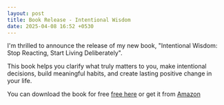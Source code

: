 ```yaml
---
layout: post
title: Book Release - Intentional Wisdom
date: 2025-04-08 16:52 +0530
---
```


I'm thrilled to announce the release of my new book, "Intentional Wisdom: Stop Reacting, Start Living Deliberately".

This book helps you clarify what truly matters to you, make intentional decisions, build meaningful habits, and create lasting positive change in your life.

You can download the book for free [free here](https://itsgg.com/books) or get it from [Amazon](https://www.amazon.in/dp/B0F3W7K765)
